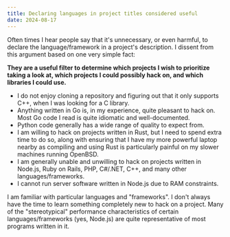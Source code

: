 ```yaml
---
title: Declaring languages in project titles considered useful
date: 2024-08-17
---
```


Often times I hear people say that it's unnecessary, or even harmful, to
declare the language/framework in a project's description. I dissent from
this argument based on one very simple fact:

**They are a useful filter to determine which projects I wish to prioritize
taking a look at, which projects I could possibly hack on, and which libraries
I could use.**

* I do not enjoy cloning a repository and figuring out that it only supports
  C++, when I was looking for a C library.
* Anything written in Go is, in my experience, quite pleasant to hack on. Most
  Go code I read is quite idiomatic and well-documented.
* Python code generally has a wide range of quality to expect from.
* I am willing to hack on projects written in Rust, but I need to spend extra
  time to do so, along with ensuring that I have my more powerful laptop nearby
  as compiling and using Rust is particularly painful on my slower machines
  running OpenBSD.
* I am generally unable and unwilling to hack on projects written in Node.js,
  Ruby on Rails, PHP, C#/.NET, C++, and many other languages/frameworks.
* I cannot run server software written in Node.js due to RAM constraints.

I am familiar with particular languages and "frameworks". I don't always have
the time to learn something completely new to hack on a project. Many of the
"stereotypical" performance characteristics of certain languages/frameworks
(yes, Node.js) are quite representative of most programs written in it.

